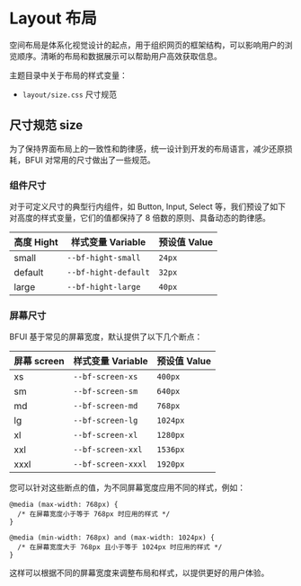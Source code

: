 # Layout 布局

空间布局是体系化视觉设计的起点，用于组织网页的框架结构，可以影响用户的浏览顺序。清晰的布局和数据展示可以帮助用户高效获取信息。

主题目录中关于布局的样式变量：

- `layout/size.css` 尺寸规范

## 尺寸规范 size

为了保持界面布局上的一致性和韵律感，统一设计到开发的布局语言，减少还原损耗，BFUI 对常用的尺寸做出了一些规范。

### 组件尺寸

对于可定义尺寸的典型行内组件，如 Button, Input, Select 等，我们预设了如下对高度的样式变量，它们的值都保持了 8 倍数的原则、具备动态的韵律感。

| 高度 Hight | 样式变量 Variable    | 预设值 Value |
| ---------- | -------------------- | ------------ |
| small      | `--bf-hight-small`   | `24px`       |
| default    | `--bf-hight-default` | `32px`       |
| large      | `--bf-hight-large`   | `40px`       |

### 屏幕尺寸

BFUI 基于常见的屏幕宽度，默认提供了以下几个断点：

| 屏幕 screen | 样式变量 Variable  | 预设值 Value |
| ----------- | ------------------ | ------------ |
| xs          | `--bf-screen-xs`   | `400px`      |
| sm          | `--bf-screen-sm`   | `640px`      |
| md          | `--bf-screen-md`   | `768px`      |
| lg          | `--bf-screen-lg`   | `1024px`     |
| xl          | `--bf-screen-xl`   | `1280px`     |
| xxl         | `--bf-screen-xxl`  | `1536px`     |
| xxxl        | `--bf-screen-xxxl` | `1920px`     |

您可以针对这些断点的值，为不同屏幕宽度应用不同的样式，例如：

```less
@media (max-width: 768px) {
  /* 在屏幕宽度小于等于 768px 时应用的样式 */
}

@media (min-width: 768px) and (max-width: 1024px) {
  /* 在屏幕宽度大于 768px 且小于等于 1024px 时应用的样式 */
}
```

这样可以根据不同的屏幕宽度来调整布局和样式，以提供更好的用户体验。
